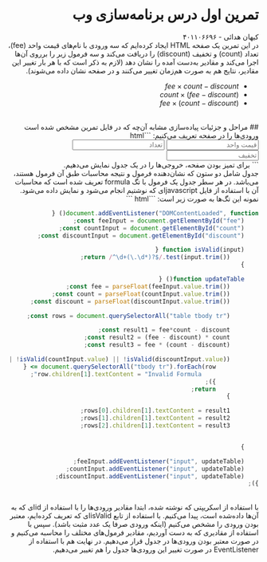 <div dir="rtl">

# تمرین اول درس برنامه‌سازی وب

کیهان هدائی - ۴۰۱۱۰۶۶۹۶<br>
در این تمرین یک صفحه HTML ایجاد کرده‌ایم که سه ورودی با نام‌های قیمت واحد (fee)، تعداد (count) و تخفیف (discount) را دریافت می‌کند و سه فرمول زیر را برروی آن‌ها اجرا می‌کند و مقادیر به‌دست آمده را نشان دهد (لازم به ذکر است که با هر بار تغییر این مقادیر، نتایج هم به صورت هم‌زمان تغییر می‌کنند و در صفحه نشان داده می‌شوند).
<br>
* $fee \times count - discount$
* $(fee - discount) \times count$
* $fee \times (count - discount)$
<br>
## مراحل و جزئیات پیاده‌سازی
مشابه آن‌چه که در فایل تمرین مشخص شده است ورودی‌ها را در صفحه تعریف می‌کنیم:
```html
<div class="input-container">
        <input type="text" id="fee" placeholder="قیمت واحد"/>
        <input type="text" id="count" placeholder="تعداد"/>
        <input type="text" id="discount" placeholder="تخفیف"/>
    </div>
```
برای تمیز بودن صفحه، خروجی‌ها را در یک جدول نمایش می‌دهیم. 
<br>
جدول شامل دو ستون که نشان‌دهنده فرمول و نتیجه محاسبات طبق آن فرمول هستند، می‌باشد. در هر سطر جدول یک فرمول با تگ formula تعریف شده است که محاسبات آن با استفاده از فایل javascriptای که نوشتیم انجام می‌شود و نمایش داده می‌شود. نمونه این تگ‌ها به صورت زیر است:
```html
<formula id="formula-1" evaluator="Fee * Count - Discount"></formula>
```
<br>

```javascript
document.addEventListener("DOMContentLoaded", function() {
    const feeInput = document.getElementById("fee");
    const countInput = document.getElementById("count");
    const discountInput = document.getElementById("discount");

    function isValid(input) {
        return /^\d+(\.\d*)?$/.test(input.trim());
    }

    function updateTable() {
        const fee = parseFloat(feeInput.value.trim());
        const count = parseFloat(countInput.value.trim());
        const discount = parseFloat(discountInput.value.trim());

        const rows = document.querySelectorAll("table tbody tr");

        const result1 = fee*count - discount;
        const result2 = (fee - discount) * count;
        const result3 = fee * (count - discount);

        if (!isValid(feeInput.value) || !isValid(countInput.value) || !isValid(discountInput.value)) {
            document.querySelectorAll("tbody tr").forEach(row => {
                row.children[1].textContent = "Invalid Formula";
            });
            return;
        }

        rows[0].children[1].textContent = result1;
        rows[1].children[1].textContent = result2;
        rows[2].children[1].textContent = result3;


    }

    feeInput.addEventListener("input", updateTable);
    countInput.addEventListener("input", updateTable);
    discountInput.addEventListener("input", updateTable);
});
```
<br>
با استفاده از اسکریپتی که نوشته شده، ابتدا مقادیر ورودی‌ها را با استفاده از idای که به آن‌ها داده‌شده است، پیدا می‌کنیم. با استفاده از تابع isValidای که تعریف کرده‌ایم، معتبر بودن ورودی را مشخص می‌کنیم (اینکه ورودی صرفا یک عدد مثبت باشد). سپس با استفاده از مقادیری که به دست آوردیم، مقادیر فرمول‌های مختلف را محاسبه می‌کنیم و در صورت معتبر بودن ورودی‌ها در جدول قرار می‌دهیم.
در نهایت هم با استفاده از EventListener در صورت تغییر این ورودی‌ها جدول را هم تغییر می‌دهیم.
</div>